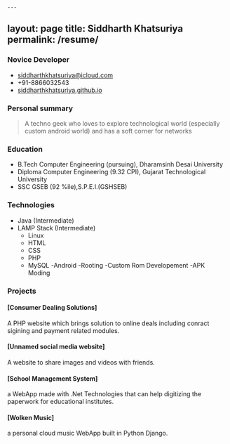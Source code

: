	---
layout: page
title: Siddharth Khatsuriya
permalink: /resume/
---

### Novice Developer
- [siddharthkhatsuriya@icloud.com](mailto:siddharthkhatsuriya@icloud.com)
- +91-8866032543
- [siddharthkhatsuriya.github.io](https://siddharthkhatsuriya.github.io)

### Personal summary

> A techno geek who loves to explore technological world (especially custom android world)
and has a soft corner for networks

### Education 

- B.Tech   Computer Engineering (pursuing), Dharamsinh Desai University
- Diploma  Computer Engineering (9.32 CPI), Gujarat Technological University
- SSC      GSEB (92 %ile),S.P.E.I.(GSHSEB)

### Technologies

- Java (Intermediate)
- LAMP Stack (Intermediate)
	- Linux
	- HTML
	- CSS
	- PHP
	- MySQL
-Android
	-Rooting
	-Custom Rom Developement
	-APK Moding

### Projects

#### [Consumer Dealing Solutions]
A PHP website which brings solution to online deals including conract sigining and payment related modules.

#### [Unnamed social media website]
A website to share images and videos with friends.

#### [School Management System]
a WebApp made with .Net Technologies that can help digitizing the paperwork for educational institutes.

#### [Wolken Music]
a personal cloud music WebApp built in Python Django.
